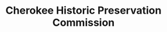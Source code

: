 ---
layout: repo
title: "Cherokee Historic Preservation Commission"
id: 12029
permalink: repos/12029/
---